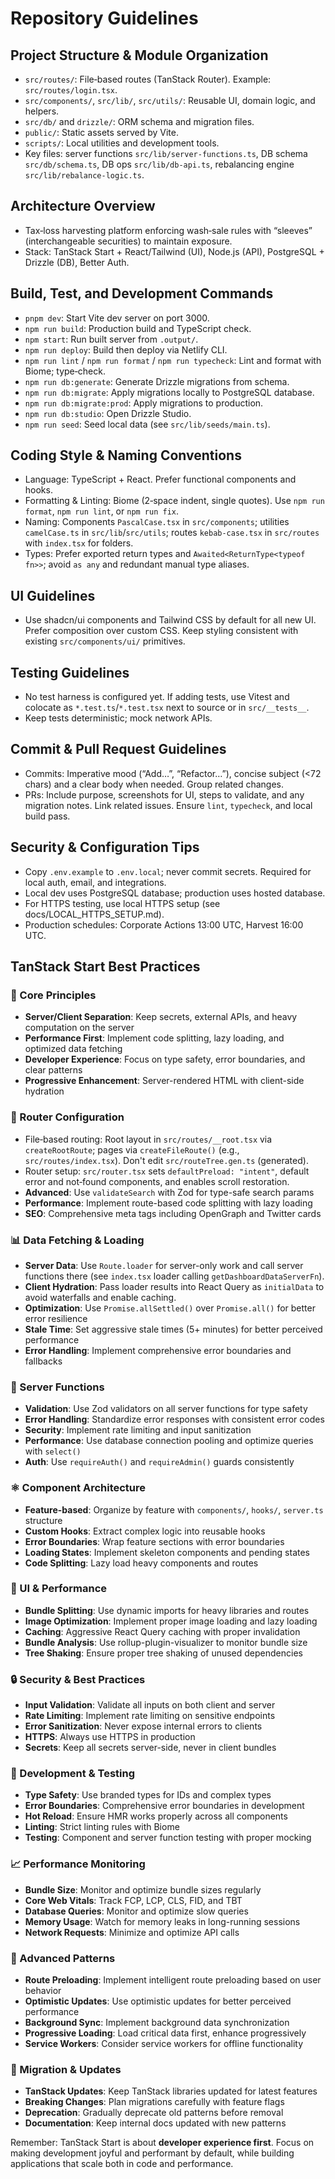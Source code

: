 # Repository Guidelines

## Project Structure & Module Organization

- `src/routes/`: File‑based routes (TanStack Router). Example: `src/routes/login.tsx`.
- `src/components/`, `src/lib/`, `src/utils/`: Reusable UI, domain logic, and helpers.
- `src/db/` and `drizzle/`: ORM schema and migration files.
- `public/`: Static assets served by Vite.
- `scripts/`: Local utilities and development tools.
- Key files: server functions `src/lib/server-functions.ts`, DB schema `src/db/schema.ts`, DB ops `src/lib/db-api.ts`, rebalancing engine `src/lib/rebalance-logic.ts`.

## Architecture Overview

- Tax‑loss harvesting platform enforcing wash‑sale rules with “sleeves” (interchangeable securities) to maintain exposure.
- Stack: TanStack Start + React/Tailwind (UI), Node.js (API), PostgreSQL + Drizzle (DB), Better Auth.

## Build, Test, and Development Commands

- `pnpm dev`: Start Vite dev server on port 3000.
- `npm run build`: Production build and TypeScript check.
- `npm start`: Run built server from `.output/`.
- `npm run deploy`: Build then deploy via Netlify CLI.
- `npm run lint` / `npm run format` / `npm run typecheck`: Lint and format with Biome; type‑check.
- `npm run db:generate`: Generate Drizzle migrations from schema.
- `npm run db:migrate`: Apply migrations locally to PostgreSQL database.
- `npm run db:migrate:prod`: Apply migrations to production.
- `npm run db:studio`: Open Drizzle Studio.
- `npm run seed`: Seed local data (see `src/lib/seeds/main.ts`).

## Coding Style & Naming Conventions

- Language: TypeScript + React. Prefer functional components and hooks.
- Formatting & Linting: Biome (2‑space indent, single quotes). Use `npm run format`, `npm run lint`, or `npm run fix`.
- Naming: Components `PascalCase.tsx` in `src/components`; utilities `camelCase.ts` in `src/lib`/`src/utils`; routes `kebab-case.tsx` in `src/routes` with `index.tsx` for folders.
- Types: Prefer exported return types and `Awaited<ReturnType<typeof fn>>`; avoid `as any` and redundant manual type aliases.

## UI Guidelines

- Use shadcn/ui components and Tailwind CSS by default for all new UI. Prefer composition over custom CSS. Keep styling consistent with existing `src/components/ui/` primitives.

## Testing Guidelines

- No test harness is configured yet. If adding tests, use Vitest and colocate as `*.test.ts`/`*.test.tsx` next to source or in `src/__tests__`.
- Keep tests deterministic; mock network APIs.

## Commit & Pull Request Guidelines

- Commits: Imperative mood (“Add…”, “Refactor…”), concise subject (<72 chars) and a clear body when needed. Group related changes.
- PRs: Include purpose, screenshots for UI, steps to validate, and any migration notes. Link related issues. Ensure `lint`, `typecheck`, and local build pass.

## Security & Configuration Tips

- Copy `.env.example` to `.env.local`; never commit secrets. Required for local auth, email, and integrations.
- Local dev uses PostgreSQL database; production uses hosted database.
- For HTTPS testing, use local HTTPS setup (see docs/LOCAL_HTTPS_SETUP.md).
- Production schedules: Corporate Actions 13:00 UTC, Harvest 16:00 UTC.

## TanStack Start Best Practices

### 🎯 Core Principles
- **Server/Client Separation**: Keep secrets, external APIs, and heavy computation on the server
- **Performance First**: Implement code splitting, lazy loading, and optimized data fetching
- **Developer Experience**: Focus on type safety, error boundaries, and clear patterns
- **Progressive Enhancement**: Server-rendered HTML with client-side hydration

### 🚀 Router Configuration
- File‑based routing: Root layout in `src/routes/__root.tsx` via `createRootRoute`; pages via `createFileRoute()` (e.g., `src/routes/index.tsx`). Don't edit `src/routeTree.gen.ts` (generated).
- Router setup: `src/router.tsx` sets `defaultPreload: "intent"`, default error and not‑found components, and enables scroll restoration.
- **Advanced**: Use `validateSearch` with Zod for type-safe search params
- **Performance**: Implement route-based code splitting with lazy loading
- **SEO**: Comprehensive meta tags including OpenGraph and Twitter cards

### 📊 Data Fetching & Loading
- **Server Data**: Use `Route.loader` for server-only work and call server functions there (see `index.tsx` loader calling `getDashboardDataServerFn`).
- **Client Hydration**: Pass loader results into React Query as `initialData` to avoid waterfalls and enable caching.
- **Optimization**: Use `Promise.allSettled()` over `Promise.all()` for better error resilience
- **Stale Time**: Set aggressive stale times (5+ minutes) for better perceived performance
- **Error Handling**: Implement comprehensive error boundaries and fallbacks

### 🔧 Server Functions
- **Validation**: Use Zod validators on all server functions for type safety
- **Error Handling**: Standardize error responses with consistent error codes
- **Security**: Implement rate limiting and input sanitization
- **Performance**: Use database connection pooling and optimize queries with `select()`
- **Auth**: Use `requireAuth()` and `requireAdmin()` guards consistently

### ⚛️ Component Architecture
- **Feature-based**: Organize by feature with `components/`, `hooks/`, `server.ts` structure
- **Custom Hooks**: Extract complex logic into reusable hooks
- **Error Boundaries**: Wrap feature sections with error boundaries
- **Loading States**: Implement skeleton components and pending states
- **Code Splitting**: Lazy load heavy components and routes

### 🎨 UI & Performance
- **Bundle Splitting**: Use dynamic imports for heavy libraries and routes
- **Image Optimization**: Implement proper image loading and lazy loading
- **Caching**: Aggressive React Query caching with proper invalidation
- **Bundle Analysis**: Use rollup-plugin-visualizer to monitor bundle size
- **Tree Shaking**: Ensure proper tree shaking of unused dependencies

### 🔒 Security & Best Practices
- **Input Validation**: Validate all inputs on both client and server
- **Rate Limiting**: Implement rate limiting on sensitive endpoints
- **Error Sanitization**: Never expose internal errors to clients
- **HTTPS**: Always use HTTPS in production
- **Secrets**: Keep all secrets server-side, never in client bundles

### 🧪 Development & Testing
- **Type Safety**: Use branded types for IDs and complex types
- **Error Boundaries**: Comprehensive error boundaries in development
- **Hot Reload**: Ensure HMR works properly across all components
- **Linting**: Strict linting rules with Biome
- **Testing**: Component and server function testing with proper mocking

### 📈 Performance Monitoring
- **Bundle Size**: Monitor and optimize bundle sizes regularly
- **Core Web Vitals**: Track FCP, LCP, CLS, FID, and TBT
- **Database Queries**: Monitor and optimize slow queries
- **Memory Usage**: Watch for memory leaks in long-running sessions
- **Network Requests**: Minimize and optimize API calls

### 🚀 Advanced Patterns
- **Route Preloading**: Implement intelligent route preloading based on user behavior
- **Optimistic Updates**: Use optimistic updates for better perceived performance
- **Background Sync**: Implement background data synchronization
- **Progressive Loading**: Load critical data first, enhance progressively
- **Service Workers**: Consider service workers for offline functionality

### 🔄 Migration & Updates
- **TanStack Updates**: Keep TanStack libraries updated for latest features
- **Breaking Changes**: Plan migrations carefully with feature flags
- **Deprecation**: Gradually deprecate old patterns before removal
- **Documentation**: Keep internal docs updated with new patterns

Remember: TanStack Start is about **developer experience first**. Focus on making development joyful and performant by default, while building applications that scale both in code and performance.
